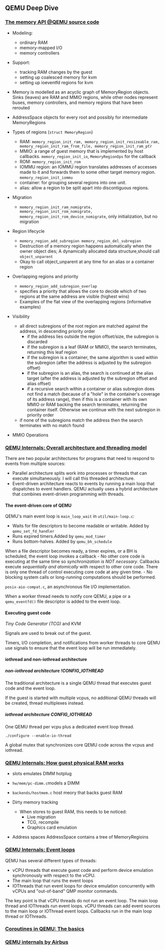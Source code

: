 ## QEMU Deep Dive

### [The memory API @QEMU source code](https://github.com/qemu/qemu/blob/master/docs/devel/memory.rst)
- Modeling:
  - ordinary RAM
  - memory-mapped I/O
  - memory controllers

- Support:
  - tracking RAM changes by the guest
  - setting up coalesced memory for kvm
  - setting up ioeventfd regions for kvm

- Memory is modelled as an acyclic graph of MemoryRegion objects. Sinks (leaves) are RAM and MMIO regions, while other nodes represent buses, memory controllers, and memory regions that have been rerouted
- AddressSpace objects for every root and possibly for intermediate MemoryRegions

- Types of regions (`struct MemoryRegion`)
  - RAM: `memory_region_init_ram, memory_region_init_resizeable_ram, memory_region_init_ram_from_file, memory_region_init_ram_ptr`
  - MMIO: a range of guest memory that is implemented by host callbacks. `memory_region_init_io`, `MemoryRegionOps` for the callback
  - ROM: `memory_region_init_rom`
  - IOMMU region: an IOMMU region translates addresses of accesses made to it and forwards them to some other target memory region. `memory_region_init_iommu`
  - container: for grouping several regions into one unit.
  - alias: allow a region to be split apart into discontiguous regions.

- Migration
  - `memory_region_init_ram_nomigrate, memory_region_init_rom_nomigrate, memory_region_init_rom_device_nomigrate`, only initialization, but no migration

- Region lifecycle
  - `memory_region_add_subregion memory_region_del_subregion`
  - Destruction of a memory region happens automatically when the owner object dies; A dynamically allocated data structure,should call `object_unparent`
  - Okay to call object_unparent at any time for an alias or a container region

- Overlapping regions and priority
  - `memory_region_add_subregion_overlap`
  - specifies a priority that allows the core to decide which of two regions at the same address are visible (highest wins)
  - Examples of the flat view of the overlapping regions (informative examples)

- Visibility
  - all direct subregions of the root region are matched against the address, in descending priority order
    - if the address lies outside the region offset/size, the subregion is discarded
    - if the subregion is a leaf (RAM or MMIO), the search terminates, returning this leaf region
    - if the subregion is a container, the same algorithm is used within the subregion (after the address is adjusted by the subregion offset)
    - if the subregion is an alias, the search is continued at the alias target (after the address is adjusted by the subregion offset and alias offset)
    - if a recursive search within a container or alias subregion does not find a match (because of a "hole" in the container's coverage of its address range), then if this is a container with its own MMIO or RAM backing the search terminates, returning the container itself. Otherwise we continue with the next subregion in priority order
  - if none of the subregions match the address then the search terminates with no match found

- MMIO Operations


### [QEMU Internals: Overall architecture and threading model](http://blog.vmsplice.net/2011/03/qemu-internals-overall-architecture-and.html)

There are two popular architectures for programs that need to respond to events from multiple sources:
  - Parallel architecture splits work into processes or threads that can execute simultaneously. I will call this threaded architecture.
  - Event-driven architecture reacts to events by running a main loop that dispatches to event handlers.
QEMU actually uses a hybrid architecture that combines event-driven programming with threads.

#### The event-driven core of QEMU
QEMU's main event loop is `main_loop_wait` in `util/main-loop.c`:
  - Waits for file descriptors to become readable or writable. Added by `qemu_set_fd_handler`
  - Runs expired timers.Added by `qemu_mod_timer`
  - Runs bottom-halves. Added by `qemu_bh_schedule`

When a file descriptor becomes ready, a timer expires, or a BH is scheduled, the event loop invokes a callback
    - No other core code is executing at the same time so *synchronization is NOT necessary*. Callbacks execute *sequentially and atomically* with respect to other core code. There is only one thread of control executing core code at any given time.
    - No blocking system calls or long-running computations should be performed.

 `posix-aio-compat.c`, an asynchronous file I/O implementation.

 When a worker thread needs to notify core QEMU, a pipe or a `qemu_eventfd()` file descriptor is added to the event loop.  

#### Executing guest code
_Tiny Code Generator (TCG)_ and KVM

Signals are used to break out of the guest.

Timers, I/O completion, and notifications from worker threads to core QEMU use signals to ensure that the event loop will be run immediately.

#### iothread and non-iothread architecture

##### non-iothread architecture !CONFIG_IOTHREAD

The traditional architecture is a single QEMU thread that executes guest code and the event loop.

If the guest is started with multiple vcpus, no additional QEMU threads will be created, thread multiplexes instead.

##### iothread architecture CONFIG_IOTHREAD

One QEMU thread per vcpu plus a dedicated event loop thread.

`./configure --enable-io-thread`

A global mutex that synchronizes core QEMU code across the vcpus and iothread.

### [QEMU Internals: How guest physical RAM works](http://blog.vmsplice.net/2016/01/qemu-internals-how-guest-physical-ram.html)

* slots emulates DIMM hotplug
* `hw/mem/pc-dimm.c`models a DIMM
* `backends/hostmem.c` host meory that backs guest RAM

* Dirty memory tracking
  * When stores to guest RAM, this needs to be noticed:
    - Live migration
    - TCG, recompile
    - Graphics card emulation

* Address spaces
  AddressSpace contains a tree of MemoryRegioins

### [QEMU Internals: Event loops](http://blog.vmsplice.net/2020/08/qemu-internals-event-loops.html)
QEMU has several different types of threads:
  - vCPU threads that execute guest code and perform device emulation synchronously with respect to the vCPU.
  - The main loop that runs the event loops
  - IOThreads that run event loops for device emulation concurrently with vCPUs and "out-of-band" QMP monitor commands.

The key point is that vCPU threads do not run an event loop. The main loop thread and IOThreads run event loops. vCPU threads can add event sources to the main loop or IOThread event loops. Callbacks run in the main loop thread or IOThreads.

### [Coroutines in QEMU: The basics](http://blog.vmsplice.net/2014/01/coroutines-in-qemu-basics.html)

### [QEMU internals by Airbus](https://airbus-seclab.github.io/qemu_blog/)
